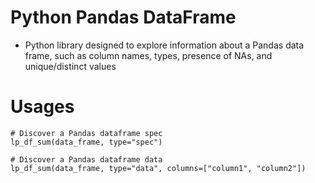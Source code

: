 # Python Pandas DataFrame
- Python library designed to explore information about a Pandas data frame, such as column names, types, presence of NAs, and unique/distinct values

# Usages
```
# Discover a Pandas dataframe spec
lp_df_sum(data_frame, type="spec")

# Discover a Pandas dataframe data
lp_df_sum(data_frame, type="data", columns=["column1", "column2"])
```

